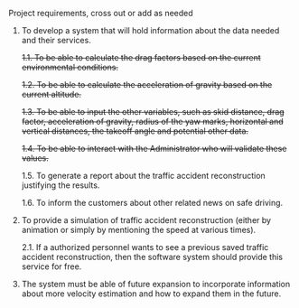 Project requirements, cross out or add as needed

1. To develop a system that will hold information about the data needed and their services.

    ~~1.1. To be able to calculate the drag factors based on the current environmental conditions.~~

    ~~1.2. To be able to calculate the acceleration of gravity based on the current altitude.~~

    ~~1.3. To be able to input the other variables, such as skid distance, drag factor, acceleration of gravity, radius of the yaw marks, horizontal and vertical distances, the takeoff angle and potential other data.~~

    ~~1.4. To be able to interact with the Administrator who will validate these values.~~

    1.5. To generate a report about the traffic accident reconstruction justifying the results.

    1.6. To inform the customers about other related news on safe driving.

2. To provide a simulation of traffic accident reconstruction (either by animation or simply by mentioning the speed at various times).
    
    2.1. If a authorized personnel wants to see a previous saved traffic accident reconstruction, then the software system should provide this service for free.

3. The system must be able of future expansion to incorporate information about more velocity estimation and how to expand them in the future.
